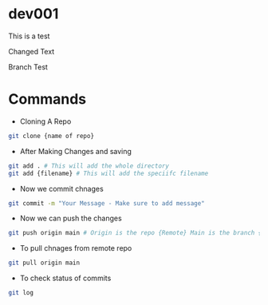 # dev001

This is a test 

Changed Text

Branch Test

# Commands 

* Cloning A Repo
```bash
git clone {name of repo}
```

* After Making Changes and saving 
```bash
git add . # This will add the whole directory 
git add {filename} # This will add the speciifc filename 
```

* Now we commit chnages
```bash
git commit -m "Your Message - Make sure to add message"
```

* Now we can push the changes
```bash
git push origin main # Origin is the repo {Remote} Main is the branch {This can be master}
```

* To pull chnages from remote repo
```bash 
git pull origin main 
```

* To check status of commits
```bash
git log
```

